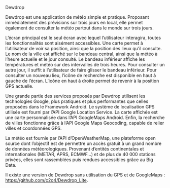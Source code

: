 Dewdrop

Dewdrop est une application de météo simple et pratique. Proposant immédiatement des prévisions sur trois jours en local, elle permet également de consulter la météo partout dans le monde sur trois jours.

L’écran principal est le seul écran avec lequel l’utilisateur interagira, toutes les fonctionnalités sont aisément accessibles.
Une carte permet à l’utilisateur de voir sa position, ainsi que la position des lieux qu’il consulte. Le nom de la ville est affiché sur le bandeau central, ainsi que la météo à l’heure actuelle et le jour consulté. Le bandeau inférieur affiche les températures et météo sur des intervalles de trois heures.
Pour consulter un autre jour, il suffit à l’utilisateur de faire glisser le bandeau inférieur. Pour consulter un nouveau lieu, l’icône de recherche est disponible en haut à gauche de l’écran. L’icône en haut à droite permet de revenir à la position GPS actuelle.

Une grande partie des services proposés par Dewdrop utilisent les technologies Google, plus pratiques et plus performantes que celles proposées dans le Framework Android. Le système de localisation GPS utilisée est fourni par l’API Google Location Service. La carte affichée est une carte personnalisée dans l’API GoogleMaps Android. Enfin, la recherche de villes fonctionne grâce à l’API Google Maps Geocoding, capable de relier villes et coordonnées GPS.

La météo est fournie par l’API d’OpenWeatherMap, une plateforme open source dont l’objectif est de permettre un accès gratuit à un grand nombre de données météorologiques. Provenant d’entités continentales et internationales (METAR, APRS, ECMWF…) et de plus de 40 000 stations privées, elles sont rassemblées puis rendues accessibles grâce au Big Data. 

Il existe une version de Dewdrop sans utilisation du GPS et de GoogleMaps : https://github.com/c2o4/Dewdrop_Lite.
